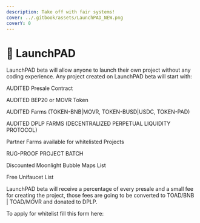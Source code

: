 ```yaml
---
description: Take off with fair systems!
cover: ../.gitbook/assets/LaunchPAD_NEW.png
coverY: 0
---
```


# 🚀 LaunchPAD

LaunchPAD beta will allow anyone to launch their own project without any coding experience. Any project created on LaunchPAD beta will start with:

AUDITED Presale Contract

AUDITED BEP20 or MOVR Token

AUDITED Farms (TOKEN-BNB|MOVR, TOKEN-BUSD|USDC, TOKEN-PAD)&#x20;

AUDITED DPLP FARMS (DECENTRALIZED PERPETUAL LIQUIDITY PROTOCOL)&#x20;

Partner Farms available for whitelisted Projects

RUG-PROOF PROJECT BATCH

Discounted Moonlight Bubble Maps List

Free Unifaucet List

LaunchPAD beta will receive a percentage of every presale and a small fee for creating the project, those fees are going to be converted to TOAD/BNB | TOAD/MOVR and donated to DPLP.



To apply for whitelist fill this form here:&#x20;
